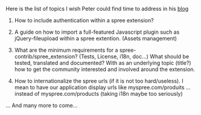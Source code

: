 Here is the list of topics I wish Peter could find time to address in his [blog](http://peterberkenbosch.nl/)

1) How to include authentication within a spree extension?

2) A guide on how to import a full-featured Javascript plugin such as jQuery-fileupload within a spree extention. (Assets management)

3) What are the minimum requirements for a spree-contrib/spree_extension? (Tests, License, i18n, doc...) What should be tested, translated and documented? With as an underlying topic (title?) how to get the community interested and involved around the extension.

4) How to internationalize the spree urls (if it is not too hard/useless). I mean to have our application display urls like myspree.com/produits ... instead of myspree.com/products (taking i18n maybe too seriously)

... And many more to come...
